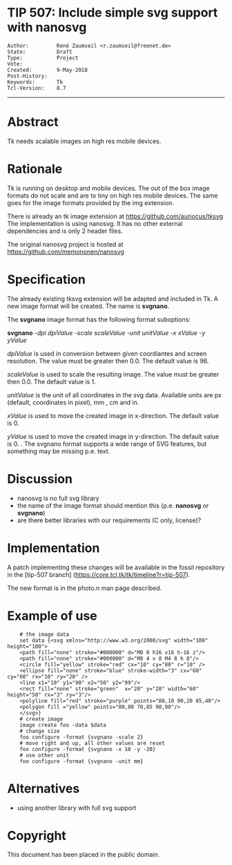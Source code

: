 # TIP 507: Include simple svg support with nanosvg
	Author:         René Zaumseil <r.zaumseil@freenet.de>
	State:          Draft
	Type:           Project
	Vote:           
	Created:        9-May-2018
	Post-History:   
	Keywords:       Tk
	Tcl-Version:    8.7
-----

# Abstract

Tk needs scalable images on high res mobile devices.

# Rationale

Tk is running on desktop and mobile devices. The out of the box image formats
do not scale and are to tiny on high res mobile devices.
The same goes for the image formats provided by the img extension.

There is already an tk image extension at https://github.com/auriocus/tksvg
The implementation is using nanosvg. It has no other external dependencies
and is only 2 header files.

The original nanosvg project is hosted at https://github.com/memononen/nanosvg

# Specification

The already existing tksvg extension will be adapted and included in Tk.
A new image format will be created. The name is **svgnano**.

The **svgnano** image format has the following format suboptions:

**svgnano** *-dpi dpiValue -scale scaleValue -unit unitValue -x xValue -y yValue*

*dpiValue* is used in conversion between given coordiantes and screen resolution. The value must be greater then 0.0. The default value is 96.

*scaleValue* is used to scale the resulting image. The value must be greater then 0.0. The default value is 1.

*unitValue* is the unit of all coordinates in the svg data. Available units are px (default, coordinates in pixel), mm , cm and in.

*xValue* is used to move the created image in x-direction. The default value is 0.

*yValue* is used to move the created image in y-direction. The default value is 0.
.
The svgnano format supports a wide range of SVG features, but something may be missing p.e. text.

# Discussion

- nanosvg is no full svg library
- the name of the image format should mention this (p.e. **nanosvg** or
**svgnano**)
- are there better libraries with our requirements (C only, license)?

# Implementation

A patch implementing these changes will be available in the fossil repository in the [tip-507 branch]
(https://core.tcl.tk/tk/timeline?r=tip-507).

The new format is in the photo.n man page described.

# Example of use

	    # the image data
	    set data {<svg xmlns="http://www.w3.org/2000/svg" width="100" height="100">
	    <path fill="none" stroke="#000000" d="M0 0 h16 v16 h-16 z"/>
	    <path fill="none" stroke="#000000" d="M8 4 v 8 M4 8 h 8"/>
	    <circle fill="yellow" stroke="red" cx="10" cy="80" r="10" />
	    <ellipse fill="none" stroke="blue" stroke-width="3" cx="60" cy="60" rx="10" ry="20" />
	    <line x1="10" y1="90" x2="50" y2="99"/>
	    <rect fill="none" stroke="green"  x="20" y="20" width="60" height="50" rx="3" ry="3"/>
	    <polyline fill="red" stroke="purple" points="80,10 90,20 85,40"/>
	    <polygon fill ="yellow" points="80,80 70,85 90,90"/>
	    </svg>}
	    # create image
	    image create foo -data $data
	    # change size
	    foo configure -format {svgnano -scale 2}
	    # move right and up, all other values are reset
	    foo configure -format {svgnano -x 10 -y -20}
	    # use other unit
	    foo configure -format {svgnano -unit mm}

# Alternatives

- using another library with full svg support

# Copyright

This document has been placed in the public domain.
